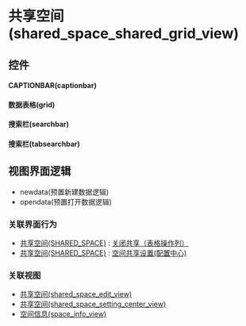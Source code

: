 # 共享空间(shared_space_shared_grid_view)  <!-- {docsify-ignore-all} -->



## 控件
#### CAPTIONBAR(captionbar)
#### 数据表格(grid)
#### 搜索栏(searchbar)
#### 搜索栏(tabsearchbar)

## 视图界面逻辑
  * newdata(预置新建数据逻辑)
  * opendata(预置打开数据逻辑)


### 关联界面行为
  * [共享空间(SHARED_SPACE)](module/Wiki/shared_space) : [关闭共享（表格操作列）](module/Wiki/shared_space#界面行为)
  * [共享空间(SHARED_SPACE)](module/Wiki/shared_space) : [空间共享设置(配置中心)](module/Wiki/shared_space#界面行为)

### 关联视图
  * [共享空间(shared_space_edit_view)](app/view/shared_space_edit_view)
  * [共享空间(shared_space_setting_center_view)](app/view/shared_space_setting_center_view)
  * [空间信息(space_info_view)](app/view/space_info_view)

<script>
 const { createApp } = Vue
  createApp({
    data() {
      return {

      }
    }
  }).use(ElementPlus).mount('#app')
</script>